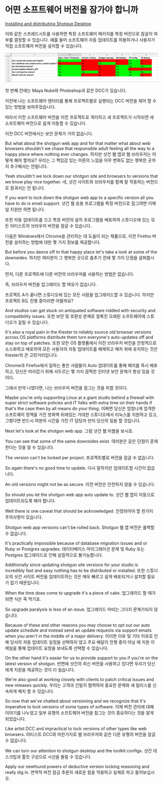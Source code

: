 # 어떤 소프트웨어 버전을 잠가야 합니까

[Installing and distributing Shotgun Desktop](https://youtu.be/5nRZ5GgcOnk?t=10m32s)

이와 같은 스프레드시트를 사용하면 특정 소프트웨어 패키지를 특정 버전으로 잠글지 여부를 결정할 수 있습니다. 예를 들어 소프트웨어 자동 업데이트를 허용하거나 사용자가 직접 소프트웨어 버전을 설치할 수 있습니다.

![Local Image](/img/5_toolkit/10.png)

첫 번째 칸에는 Maya Nuke와 Photoshop과 같은 DCC가 있습니다.

이전에 나는 소프트웨어 엔터티를 통해 프로젝트별로 실행되는 DCC 버전을 제어 할 수있는 방법을 보여주었습니다.

따라서 이전 소프트웨어 버전을 이전 프로젝트로 격리하고 새 프로젝트가 시작되면 새 소프트웨어 버전으로 쉽게 이동할 수 있습니다.

이전 DCC 버전에서는 보안 문제가 거의 없습니다.

But what about the shotgun web app and for that matter what about web browsers shouldn't we chase that responsible adult feeling all the way to a happy place where nothing ever changes.
하지만 샷건 웹 앱과 웹 브라우저는 어떻게 해야 할까요? 우리는 그 책임감 있는 어른의 느낌을 아무 변화도 없는 행복한 곳까지 추구해서는 안됩니다.

Yeah shouldn't we lock down our shotgun site and browsers to versions that we know play nice together.
네, 샷건 사이트와 브라우저를 함께 잘 작동하는 버전으로 잠궈서는 안 됩니다.

If you want to lock down the shotgun web app to a specific version all you have to do is email support.
샷건 웹 응용 프로그램을 특정 버전으로 잠그려면 이메일 지원만 하면 됩니다.

또한 자동 업데이트를 끄고 특정 버전의 설치 프로그램을 배포하여 스튜디오에 있는 모든 아티스트의 브라우저 버전을 잠글 수 있습니다.

다음은 Windows에서 Chrome을 관리하는 데 도움이 되는 제품으로, 이전 Firefox 버전을 설치하는 방법에 대한 몇 가지 정보를 제공합니다.

But before you dance off to that happy place let's take a look at some of the downsides.
하지만 여러분이 그 행복한 곳으로 춤추기 전에 몇 가지 단점을 살펴봅시다.

먼저, 다른 프로젝트에 다른 버전의 브라우저를 사용하는 방법은 없습니다.

즉, 브라우저 버전을 업그레이드 할 여유가 없습니다.

프로젝트 A가 끝나면 스튜디오에 있는 모든 사람을 업그레이드할 수 있습니다. 하지만 프로젝트 B도 진행 중이라면 어떨까요?

And studios can get stuck on antiquated software riddled with security and compatibility issues.
또한 보안 및 호환성 문제로 얼룩진 오래된 소프트웨어에 스튜디오가 걸릴 수 있습니다.

It's also a royal pain in the Kiester to reliably source old browser versions across OS platforms distribute them turn everyone's auto-updates off and stay on top of patches.
또한 모든 OS 플랫폼에서 이전 브라우저 버전을 안정적으로 소스화하고 배포하여 모든 사용자의 자동 업데이트를 해제하고 패치 위에 유지하는 것은 Kiester의 큰 고민거리입니다.

Chrome과 Firefox에서 일하는 좋은 사람들이 Auto 업데이트를 통해 패치를 즉시 배포하고, 당신은 따라잡기 위해 서두르는 몇 가지 끔찍한 인터넷 보안 문제가 항상 있을 것이다.

그래서 만약 나였다면, 나는 브라우저 버전을 잠그는 것을 피할 것이다.

Maybe you're only supporting Linux at a giant studio behind a firewall with super strict software policies and IT folks with extra time on their hands if that's the case then by all means do your thing.
어쩌면 당신은 엄청나게 엄격한 소프트웨어 정책을 가진 방화벽 뒤에있는 거대한 스튜디오에서 리눅스를 지원하고 있고, 그렇다면 반드시 여분의 시간을 가진 IT 담당자 만이 당신의 일을 할 것입니다.

Next let's look at the shotgun web app.
그럼 샷건 웹 어플을 보시죠.

You can see that some of the same downsides exist.
여러분은 같은 단점이 존재한다는 것을 알 수 있습니다.

The version can't be locked per project.
프로젝트별로 버전을 잠글 수 없습니다.

So again there's no good time to update.
다시 말하지만 업데이트할 시간이 없습니다.

An old versions might not be as secure.
이전 버전은 안전하지 않을 수 있습니다.

So should you let the shotgun web app auto update to.
샷건 웹 앱이 자동으로 업데이트되도록 해야 합니다.

Well there is one caveat that should be acknowledged.
인정되어야 할 한가지 주의사항이 있습니다.

Shotgun web app versions can't be rolled back.
Shotgun 웹 앱 버전은 롤백할 수 없습니다.

It's practically impossible because of database migration issues and or Ruby or Postgres upgrades.
데이터베이스 마이그레이션 문제 및 Ruby 또는 Postgres 업그레이드로 인해 실질적으로 불가능합니다.

Additionally since updating shotgun site versions for your studio is incredibly fast and easy nothing has to be distributed or installed.
또한 스튜디오의 샷건 사이트 버전을 업데이트하는 것은 매우 빠르고 쉽게 배포되거나 설치할 필요가 없기 때문입니다.

When the time does come to upgrade it's a piece of cake.
업그레이드 할 때가 되면 식은 죽 먹기죠.

So upgrade paralysis is less of an issue.
업그레이드 마비는 그다지 문제가되지 않습니다.

Because of these and other reasons you may choose to opt out our auto update schedule and instead send an update requests via support emails when you aren't in the middle of a major delivery.
이러한 이유 및 기타 이유로 인해 당사의 자동 업데이트 일정을 선택하지 않고 주요 배달이 진행 중이 아닐 때 지원 이메일을 통해 업데이트 요청을 보내도록 선택할 수 있습니다.

On the other hand it's easier for us to provide support to you if you're on the latest version of shotgun.
반면에 샷건의 최신 버전을 사용하고 있다면 우리가 당신에게 지원을 제공하는 것이 더 쉽습니다.

We're also good at working closely with clients to patch critical issues and new releases quickly.
우리는 고객과 긴밀히 협력하여 중요한 문제와 새 릴리스를 신속하게 패치 할 수 있습니다.

So now that we've chatted about versioning and we recognize that it's imperative to lock versions of some types of software.
이제 버전 관리에 대해 이야기를 나누었고 일부 유형의 소프트웨어 버전을 잠그는 것이 중요하다는 것을 알게 되었습니다.

Like artist DCC and impractical to lock versions of other types like web browsers.
아티스트 DCC와 마찬가지로 웹 브라우저와 같은 다른 유형의 버전을 잠글 수 없습니다.

We can turn our attention to shotgun desktop and the toolkit configs.
샷건 데스크탑과 툴킷 구성으로 시선을 돌릴 수 있습니다.

Apply our newfound powers of deductive version locking reasoning and really dig in.
연역적 버전 잠금 추론의 새로운 힘을 적용하고 실제로 파고 들어보십시오.
